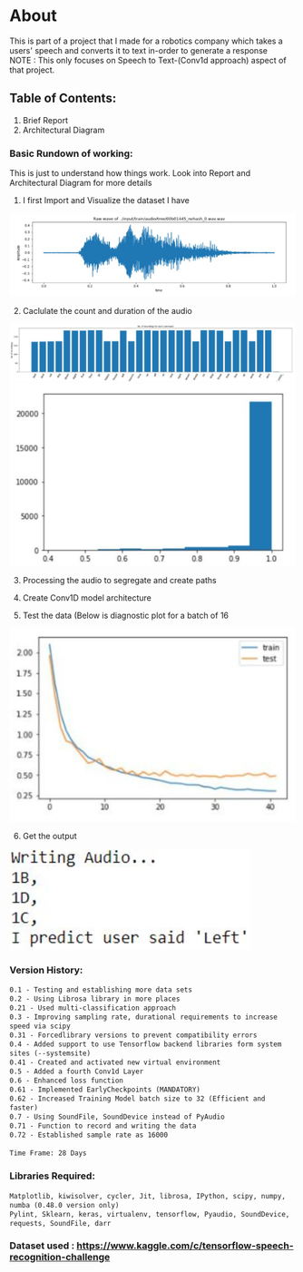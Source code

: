 # About

This is part of a project that I made for a robotics company which takes a users' speech and converts it to text in-order to generate a response<br>
NOTE : This only focuses on Speech to Text-(Conv1d approach) aspect of that project.  <br>

## Table of Contents:<br>

1) Brief Report<br>
2) Architectural Diagram<br>



### Basic Rundown of working:

This is just to understand how things work. Look into Report and Architectural Diagram for more details

1. I first Import and Visualize the dataset I have

![alt text](https://github.com/Satvarsh/Conv1d-SpeechToText/blob/image---Personal-Use/visualize.PNG)

2. Caclulate the count and duration of the audio

![alt text](https://github.com/Satvarsh/Conv1d-SpeechToText/blob/image---Personal-Use/2nd.PNG)
![alt text](https://github.com/Satvarsh/Conv1d-SpeechToText/blob/image---Personal-Use/duration.PNG)

3. Processing the audio to segregate and create paths

4. Create Conv1D model architecture 

5. Test the data (Below is diagnostic plot for a batch of 16

![alt text](https://github.com/Satvarsh/Conv1d-SpeechToText/blob/image---Personal-Use/diagnostic%20plot.PNG)

6. Get the output

![alt text](https://github.com/Satvarsh/Conv1d-SpeechToText/blob/image---Personal-Use/image.png)

### Version History:

```
0.1 - Testing and establishing more data sets
0.2 - Using Librosa library in more places
0.21 - Used multi-classification approach
0.3 - Improving sampling rate, durational requirements to increase speed via scipy
0.31 - Forcedlibrary versions to prevent compatibility errors
0.4 - Added support to use Tensorflow backend libraries form system sites (--systemsite)
0.41 - Created and activated new virtual environment
0.5 - Added a fourth Conv1d Layer
0.6 - Enhanced loss function
0.61 - Implemented EarlyCheckpoints (MANDATORY)
0.62 - Increased Training Model batch size to 32 (Efficient and faster)
0.7 - Using SoundFile, SoundDevice instead of PyAudio
0.71 - Function to record and writing the data
0.72 - Established sample rate as 16000

Time Frame: 28 Days
```
### Libraries Required:

```
Matplotlib, kiwisolver, cycler, Jit, librosa, IPython, scipy, numpy, numba (0.48.0 version only)
Pylint, Sklearn, keras, virtualenv, tensorflow, Pyaudio, SoundDevice, requests, SoundFile, darr
```

### Dataset used : https://www.kaggle.com/c/tensorflow-speech-recognition-challenge


